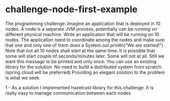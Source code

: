 # challenge-node-first-example

The programming challenge:
Imagine an application that is deployed in 10 nodes. A node is a
separate JVM process, potentially can be running on different physical
machine.
Write an application that will be running on 10 nodes. The application
need to coordinate among the nodes and make sure that one and only one
of them does a System.out.println("We are started!"). Note that not all 10
nodes shall start at the same time.
It is possible that some will start couple of seconds/minutes later.
Some will not at all. Still we want this message to be printed and only
once.
You can use an existing library for the solution. No need to build a distributed
system from scratch.(spring cloud will be preferred) Providing an elegant
solution to the problem is what we seek.


1 - As a solution I implemented hazelcast library for this challenge. It is really easy to manage communication between each nodes 
